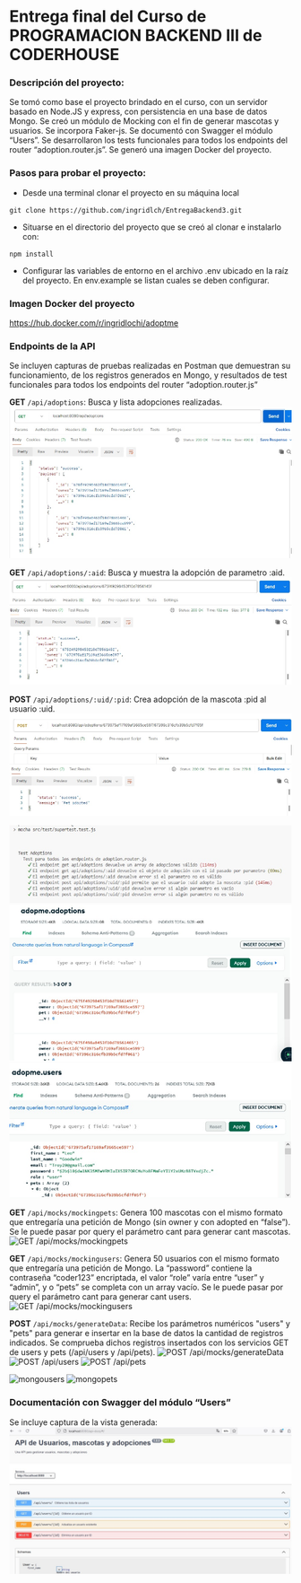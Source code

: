 # Entrega final del Curso de PROGRAMACION BACKEND III de CODERHOUSE

### Descripción del proyecto:

Se tomó como base el proyecto brindado en el curso, con un servidor basado en Node.JS y express, con persistencia en una base de datos Mongo. Se creó un módulo de Mocking con el fin de generar mascotas y usuarios. Se incorpora Faker-js. Se documentó con Swagger el módulo “Users”. Se desarrollaron los tests funcionales para todos los endpoints del router “adoption.router.js”. Se generó una imagen Docker del proyecto.

### Pasos para probar el proyecto:

- Desde una terminal clonar el proyecto en su máquina local

```batch
git clone https://github.com/ingridlch/EntregaBackend3.git
```

- Situarse en el directorio del proyecto que se creó al clonar e instalarlo con:

```batch
npm install
```

- Configurar las variables de entorno en el archivo .env ubicado en la raíz del proyecto. En env.example se listan cuales se deben configurar.

### Imagen Docker del proyecto

https://hub.docker.com/r/ingridlochi/adoptme

### Endpoints de la API

Se incluyen capturas de pruebas realizadas en Postman que demuestran su funcionamiento, de los registros generados en Mongo, y resultados de test funcionales para todos los endpoints del router “adoption.router.js”

**GET** `/api/adoptions`: Busca y lista adopciones realizadas.
![GET /api/adoptions](./src/public/img/GETadoptions.jpg)

**GET** `/api/adoptions/:aid`: Busca y muestra la adopción de parametro :aid.
![GET /api/adoptions/:aid](./src/public/img/GETadoptionsaid.jpg)

**POST** `/api/adoptions/:uid/:pid`: Crea adopción de la mascota :pid al usuario :uid.
![POST /api/adoptions/:uid/:pid](./src/public/img/POSTadoptions.jpg)

![test](./src/public/img/test.jpg)
![mongoadoptions](./src/public/img/mongoadoptions.jpg)
![mongousersadoptions](./src/public/img/mongousersadoptions.jpg)

**GET** `/api/mocks/mockingpets`: Genera 100 mascotas con el mismo formato que entregaría una petición de Mongo (sin owner y con adopted en “false”). Se le puede pasar por query el parámetro cant para generar cant mascotas.
![GET /api/mocks/mockingpets](./src/public/img/mockingpets.jpg)

**GET** `/api/mocks/mockingusers`: Genera 50 usuarios con el mismo formato que entregaría una petición de Mongo. La “password” contiene la contraseña “coder123” encriptada, el valor “role” varía entre “user” y “admin”, y o “pets” se completa con un array vacío. Se le puede pasar por query el parámetro cant para generar cant users.
![GET /api/mocks/mockingusers](./src/public/img/mockingusers.jpg)

**POST** `/api/mocks/generateData`: Recibe los parámetros numéricos "users" y "pets" para generar e insertar en la base de datos la cantidad de registros indicados. Se comprueba dichos registros insertados con los servicios GET de users y pets (/api/users y /api/pets).
![POST /api/mocks/generateData](./src/public/img/generatedata.jpg)
![POST /api/users](./src/public/img/users.jpg)
![POST /api/pets](./src/public/img/pets.jpg)

![mongousers](./src/public/img/mongousers.jpg)
![mongopets](./src/public/img/mongopets.jpg)

### Documentación con Swagger del módulo “Users”

Se incluye captura de la vista generada:
![swagger](./src/public/img/swagger.jpg)
